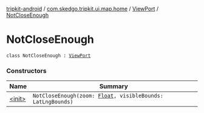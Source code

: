 [tripkit-android](../../../index.md) / [com.skedgo.tripkit.ui.map.home](../../index.md) / [ViewPort](../index.md) / [NotCloseEnough](./index.md)

# NotCloseEnough

`class NotCloseEnough : `[`ViewPort`](../index.md)

### Constructors

| Name | Summary |
|---|---|
| [&lt;init&gt;](-init-.md) | `NotCloseEnough(zoom: `[`Float`](https://kotlinlang.org/api/latest/jvm/stdlib/kotlin/-float/index.html)`, visibleBounds: LatLngBounds)` |
